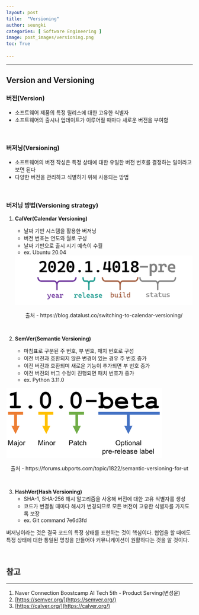 ```yaml
---
layout: post
title:  "Versioning"
author: seungki
categories: [ Software Engineering ]
image: post_images/versioning.png
toc: True

---
```

---
## Version and Versioning
### 버전(Version)
* 소프트웨어 제품의 특정 릴리스에 대한 고유한 식별자
* 소프트웨어의 출시나 업데이트가 이루어질 때마다 새로운 버전을 부여함

<br>

### 버저닝(Versioning)

* 소프트웨어의 버전 작성은 특정 상태에 대한 유일한 버전 번호를 결정하는 일이라고 보면 된다
* 다양한 버전을 관리하고 식별하기 위해 사용되는 방법

<br>

### 버저닝 방법(Versioning strategy)

1. **CalVer(Calendar Versioning)**

   * 날짜 기반 시스템을 활용한 버저닝
   * 버전 번호는 연도와 월로 구성
   * 날짜 기반으로 출시 시기 예측이 수월
   * ex. Ubuntu 20.04

   

   <img src="../post_images/Versioning/calVersioning.png" alt="calVersioning" style="zoom: 67%;" class="center-image"/>

   <p align="center">출처 - https://blog.datalust.co/switching-to-calendar-versioning/ </p>

<br>

2. **SemVer(Semantic Versioning)**

   * 마침표로 구분된 주 번호, 부 번호, 패치 번호로 구성
   * 이전 버전과 호환되지 않은 변경이 있는 경우 주 번호 증가
   * 이전 버전과 호환되며 새로운 기능이 추가되면 부 번호 증가
   * 이전 버전의 버그 수정이 진행되면 패치 번호가 증가
   * ex. Python 3.11.0

   

<img src="../post_images/Versioning/sem ver.png" alt="sem ver" style="zoom: 67%;" class="center-image"/>

<p align="center">출처 - https://forums.ubports.com/topic/1822/semantic-versioning-for-ut </p>

<br>

3. **HashVer(Hash Versioning)**
   * SHA-1, SHA-256 해시 알고리즘을 사용해 버전에 대한 고유 식별자를 생성
   * 코드가 변결될 때마다 해시가 변경되므로 모든 버전이 고유한 식별자를 가지도록 보장
   * ex. Git command 7e6d3fd



버저닝이라는 것은 결국 코드의 특정 상태를 표현하는 것이 핵심이다. 협업을 할 때에도 특정 상태에 대한 통일된 명칭을 만들어야 커뮤니케이션이 원활하다는 것을 알 것이다.

<br>

## 참고

---

1. Naver Connection Boostcamp AI Tech 5th - Product Serving(변성윤)
2. [https://semver.org/](https://semver.org/)
3. [https://calver.org/](https://calver.org/)

